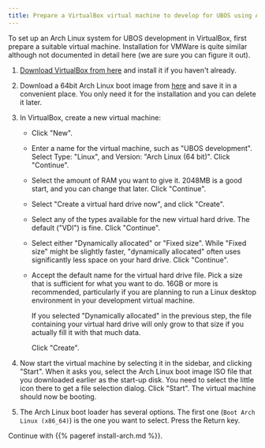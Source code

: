 ```yaml
---
title: Prepare a VirtualBox virtual machine to develop for UBOS using Arch Linux
---
```


To set up an Arch Linux system for UBOS development in VirtualBox, first prepare
a suitable virtual machine. Installation for VMWare is quite similar although not
documented in detail here (we are sure you can figure it out).

1. [Download VirtualBox from here](https://www.virtualbox.org/wiki/Downloads) and install it
   if you haven't already.

1. Download a 64bit Arch Linux boot image from [here](https://www.archlinux.org/download/)
   and save it in a convenient place. You only need it for the installation and you can
   delete it later.

1. In VirtualBox, create a new virtual machine:

   * Click "New".

   * Enter a name for the virtual machine, such as "UBOS development". Select Type: "Linux", and
     Version: "Arch Linux (64 bit)". Click "Continue".

   * Select the amount of RAM you want to give it. 2048MB is a good start, and you can change
     that later. Click "Continue".

   * Select "Create a virtual hard drive now", and click "Create".

   * Select any of the types available for the new virtual hard drive. The default ("VDI")
     is fine. Click "Continue".

   * Select either "Dynamically allocated" or "Fixed size". While "Fixed size" might be slightly
     faster, "dynamically allocated" often uses significantly less space on your hard drive.
     Click "Continue".

   * Accept the default name for the virtual hard drive file. Pick a size that is sufficient
     for what you want to do. 16GB or more is recommended, particularly if you are planning
     to run a Linux desktop environment in your development virtual machine.

     If you selected "Dynamically allocated" in the previous step, the file containing your virtual
     hard drive will only grow to that size if you actually fill it with that much data.

     Click "Create".

1. Now start the virtual machine by selecting it in the sidebar, and clicking "Start".
   When it asks you, select the Arch Linux boot image ISO file that you downloaded earlier
   as the start-up disk. You need to select the little icon there to get a file
   selection dialog. Click "Start". The virtual machine should now be booting.

1. The Arch Linux boot loader has several options. The first one (``Boot Arch Linux (x86_64)``)
   is the one you want to select. Press the Return key.

Continue with {{% pageref install-arch.md %}}.
